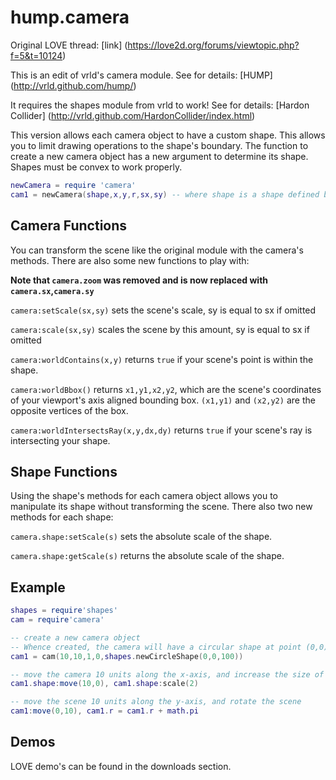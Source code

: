 # hump.camera

Original LOVE thread: [link] (https://love2d.org/forums/viewtopic.php?f=5&t=10124)

This is an edit of vrld's camera module. See for details: [HUMP] (http://vrld.github.com/hump/)

It requires the shapes module from vrld to work! See for details: [Hardon Collider] (http://vrld.github.com/HardonCollider/index.html)

This version allows each camera object to have a custom shape. This allows you to limit drawing operations to the shape's boundary. The function to create a new camera object has a new argument to determine its shape. Shapes must be convex to work properly.

````lua
newCamera = require 'camera'
cam1 = newCamera(shape,x,y,r,sx,sy) -- where shape is a shape defined by the shapes module
````

## Camera Functions

You can transform the scene like the original module with the camera's methods. There are also some new functions to play with:

**Note that `camera.zoom` was removed and is now replaced with `camera.sx`,`camera.sy`**

`camera:setScale(sx,sy)` sets the scene's scale, sy is equal to sx if omitted

`camera:scale(sx,sy)` scales the scene by this amount, sy is equal to sx if omitted

`camera:worldContains(x,y)` returns `true` if your scene's point is within the shape.

`camera:worldBbox()` returns `x1,y1,x2,y2`, which are the scene's coordinates of your viewport's axis aligned bounding box. `(x1,y1)` and `(x2,y2)` are the opposite vertices of the box.

`camera:worldIntersectsRay(x,y,dx,dy)` returns `true` if your scene's ray is intersecting your shape.

## Shape Functions

Using the shape's methods for each camera object allows you to manipulate its shape without transforming the scene. There also two new methods for each shape:

`camera.shape:setScale(s)` sets the absolute scale of the shape.

`camera.shape:getScale(s)` returns the absolute scale of the shape.

## Example

````lua
shapes = require'shapes'
cam = require'camera'

-- create a new camera object
-- Whence created, the camera will have a circular shape at point (0,0) with radius = 100. The camera will also center on point (10,10) in the scene. 
cam1 = cam(10,10,1,0,shapes.newCircleShape(0,0,100))

-- move the camera 10 units along the x-axis, and increase the size of the shape
cam1.shape:move(10,0), cam1.shape:scale(2)

-- move the scene 10 units along the y-axis, and rotate the scene
cam1:move(0,10), cam1.r = cam1.r + math.pi
````

## Demos

LOVE demo's can be found in the downloads section.